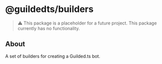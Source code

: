 # @guildedts/builders

> :warning: This package is a placeholder for a future project. This package currently has no functionality.

## About

A set of builders for creating a Guilded.ts bot.
